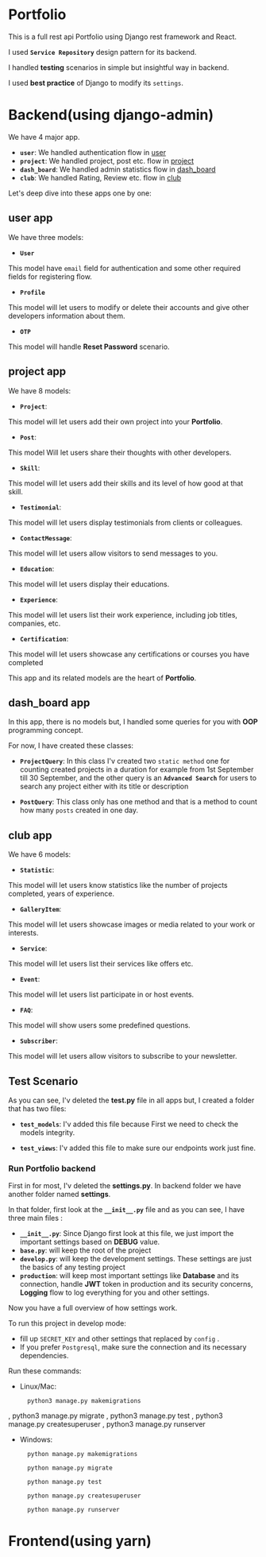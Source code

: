 # Portfolio

This is a full rest api Portfolio using Django rest framework and React.

I used **`Service Repository`** design pattern for its backend.

I handled **testing** scenarios in simple but insightful way in backend.

I used **best practice** of Django to modify its `settings`.

# Backend(using django-admin)

We have 4 major app.

- **`user`**: We handled authentication flow in <a href="#user">user</a>
- **`project`**: We handled project, post etc. flow in <a href="#project">project</a>
- **`dash_board`**: We handled admin statistics flow in <a href="#dash_board">dash_board</a>
- **`club`**: We handled Rating, Review etc. flow in <a href="#club">club</a>

Let's deep dive into these apps one by one:

## user app

We have three models:

- **`User`**

This model have `email` field for authentication and some other required fields for registering flow.

- **`Profile`**

This model will let users to modify or delete their accounts and give other developers information about them.

- **`OTP`**

This model will handle **Reset Password** scenario.

## project app

We have 8 models:

- **`Project`**: 

 This model will let users add their own project into your **Portfolio**.

- **`Post`**: 

 This model Will let users share their thoughts with other developers.

- **`Skill`**: 

 This model will let users add their skills and its level of how good at that skill.

- **`Testimonial`**: 

 This model will let users display testimonials from clients or colleagues.

- **`ContactMessage`**: 

 This model will let users allow visitors to send messages to you.

- **`Education`**: 

 This model will let users display their educations.

- **`Experience`**: 

 This model will let users list their work experience, including job titles, companies, etc.

- **`Certification`**: 

 This model will let users showcase any certifications or courses you have completed

This app and its related models are the heart of **Portfolio**.

## dash_board app

In this app, there is no models but, I handled some queries for you with **OOP** programming concept.

For now, I have created these classes:

- **`ProjectQuery`**: In this class I'v created two `static method` one for counting created projects in a duration for example from 1st September till 30 September, and the other query is an **`Advanced Search`** for users to search any project either with its title or description

- **`PostQuery`**: This class only has one method and that is a method to count how many `posts` created in one day.

## club app

We have 6 models:

- **`Statistic`**: 

This model will let users know statistics like the number of projects completed, years of experience.

- **`GalleryItem`**: 

This model will let users showcase images or media related to your work or interests.

- **`Service`**: 

This model will let users list their services like offers etc.

- **`Event`**: 

This model will let users list participate in or host events.

- **`FAQ`**: 

This model will show users some predefined questions.

- **`Subscriber`**: 

This model will let users allow visitors to subscribe to your newsletter.

## Test Scenario

As you can see, I'v deleted the **test.py** file in all apps but, I created a folder that has two files:

- **`test_models`**: I'v added this file because First we need to check the models integrity. 

- **`test_views`**: I'v added this file to make sure our endpoints work just fine.

### Run Portfolio backend

First in for most, I'v deleted the **settings.py**. In backend folder we have another folder named **settings**.

In that folder, first look at the **`__init__.py`** file and as you can see, I have three main files :

- **`__init__.py`**: Since Django first look at this file, we just import the important settings based on **DEBUG** value.
- **`base.py`**: will keep the root of the project
- **`develop.py`**: will keep the development settings. These settings are just the basics of any testing project
- **`production`**: will keep most important settings like **Database** and its connection, handle **JWT** token in production and its security concerns, **Logging** flow to log everything for you and other settings.

Now you have a full overview of how settings work.

To run this project in develop mode: 
- fill up `SECRET_KEY` and other settings that replaced by `config` .
- If you prefer `Postgresql`, make sure the connection and its necessary dependencies.

Run these commands:
- Linux/Mac:

        python3 manage.py makemigrations
,
        python3 manage.py migrate
,
        python3 manage.py test
,
        python3 manage.py createsuperuser
,
        python3 manage.py runserver

- Windows:

        python manage.py makemigrations

        python manage.py migrate

        python manage.py test
 
        python manage.py createsuperuser

        python manage.py runserver

# Frontend(using yarn)
